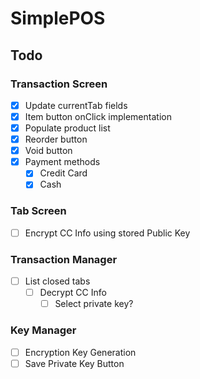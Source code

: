# SimplePOS



## Todo

### Transaction Screen

- [x] Update currentTab fields
- [x] Item button onClick implementation
- [x] Populate product list
- [x] Reorder button
- [x] Void button
- [x] Payment methods
  - [x] Credit Card
  - [x] Cash

### Tab Screen

- [ ] Encrypt CC Info using stored Public Key

### Transaction Manager

- [ ] List closed tabs
  - [ ] Decrypt CC Info
    - [ ] Select private key?

### Key Manager

- [ ] Encryption Key Generation
- [ ] Save Private Key Button
